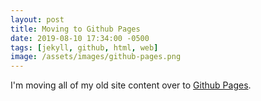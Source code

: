 ```yaml
---
layout: post
title: Moving to Github Pages
date: 2019-08-10 17:34:00 -0500
tags: [jekyll, github, html, web]
image: /assets/images/github-pages.png
---
```


I'm moving all of my old site content over to [Github Pages](https://pages.github.com/).
<!--more-->

